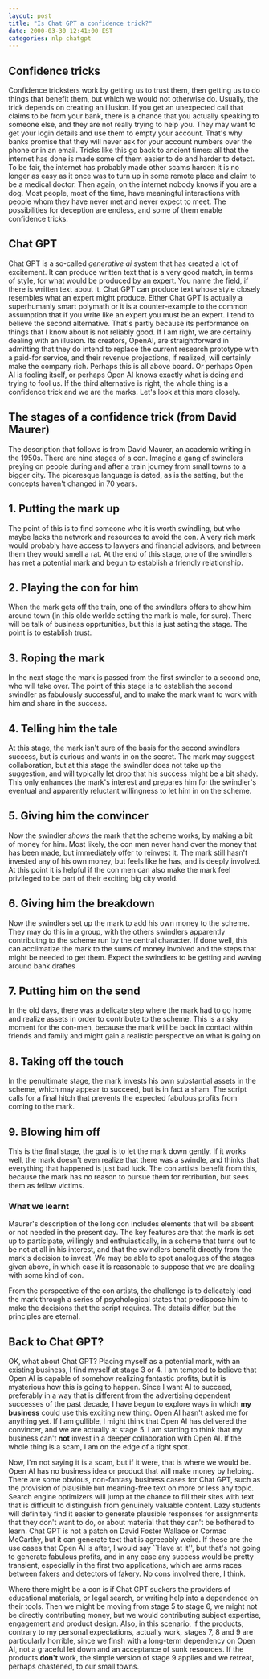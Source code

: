 ```yaml
---
layout: post
title: "Is Chat GPT a confidence trick?"
date: 2000-03-30 12:41:00 EST
categories: nlp chatgpt
---
```

## Confidence tricks

Confidence tricksters work by getting us to trust them, then getting us to do things that benefit them, but which we would not otherwise do. Usually, the 
trick depends on creating an illusion. If you get an unexpected call that claims to be from your bank, there is a chance that you
actually speaking to someone else, and they are not really trying to help you. They may want to get your login details and use them to empty your account. 
That's why banks promise that they will never ask for your account numbers over the phone or in an email. Tricks like this go back to ancient times: all that 
the internet has done is made some of them easier to do and harder to detect. To be fair, the internet has probably made other scams harder: it is no longer 
as easy as it once was to turn up in some remote place and claim to be a medical doctor. Then again, on the internet nobody knows if you are a dog. Most people, most of 
the time, have meaningful interactions with people whom they have never met and never expect to meet. The possibilities for deception are endless, and some 
of them enable confidence tricks.

## Chat GPT

Chat GPT is a so-called _generative ai_ system that has created a lot of excitement. It can produce written text that is a very good match, in terms of style, 
for what would be produced by an expert. You name the field, if there is written text about it, Chat GPT can produce text whose style closely resembles what an expert
might produce. Either Chat GPT is actually a superhumanly smart polymath or it is a counter-example to the common assumption that if you write like an expert you must be an
expert. I tend to believe the second alternative. That's partly because its performance on things that I know about is not reliably good. If I am right, 
we are certainly dealing with an illusion. Its creators, OpenAI, are straightforward in admitting that 
they do intend to replace the current research prototype with a paid-for service, and their revenue projections, if realized, will certainly make the 
company rich. Perhaps this is all above board. Or perhaps Open AI is fooling itself, or perhaps Open AI knows exactly what is doing and trying to fool us. 
If the third alternative is right, the whole thing is a confidence trick and we are the marks. Let's look at this more closely. 

## The stages of a confidence trick (from David Maurer)

The description that follows is from David Maurer, an academic writing in the 1950s. There are nine stages of a con. Imagine a gang of swindlers preying on 
people during and after a train journey from small towns to a bigger city. The picaresque language is dated, as is the setting, but the concepts haven't changed in 70 years.

## 1. Putting the mark up
 
The point of this is to find someone who it is worth swindling, but who maybe lacks the network and resources to avoid the con. A very rich mark would probably have access to lawyers and financial advisors, and between them they would smell a rat. At the end of this stage, one of the swindlers has met a
potential mark and begun to establish a friendly relationship.
 
## 2. Playing the con for him


When the mark gets off the train, one of the swindlers offers to show him around town (in this olde worlde setting the mark is male, for sure). There will be talk of business opprtunities, but this is just seting the stage. The point is to establish trust.

 
## 3. Roping the mark
 
In the next stage the mark is passed from the first swindler to a second one, who will take over. The point of this stage is to establish the second swindler as fabulously successful, and to make the mark want to work with him and share in the success.
 
## 4. Telling him the tale
 
At this stage, the mark isn't sure of the basis for the second swindlers success, but is curious and wants in on the secret. The mark may suggest collaboration, but at this stage the swindler does not take up the suggestion, and will typically let drop that his success might be a bit shady. 
This only enhances the mark's interest and prepares him for the swindler's eventual and apparently reluctant willingness to let him in on the scheme.
 
## 5. Giving him the convincer
 
Now the swindler *shows* the mark that the scheme works, by making a bit of money for him. Most likely, the con men never hand over the money that has
been made, but immediately offer to reinvest it. The mark still hasn't invested any of his own money, but feels like he has, and is deeply involved.
At this point it is helpful if the con men can also make the mark feel privileged to be part of their exciting big city world.
 
## 6. Giving him the breakdown
 
Now the swindlers set up the mark to add his own money to the scheme. They may do this in a group, with the others swindlers apparently 
contributng to the scheme run by the central character. If done well, this can acclimatize the mark to the sums of money involved and the 
steps that might be needed to get them. Expect the swindlers to be getting and waving around bank draftes
 
## 7. Putting him on the send
 
In the old days, there was a delicate step where the mark had to go home and realize assets in order to contribute to the scheme. 
This is a risky moment for the con-men, because the mark will be back in contact within friends and family and might gain a realistic perspective on what is going on
 
## 8. Taking off the touch
 
In the penultimate stage, the mark invests his own substantial assets in the scheme, which may appear to succeed, but is in fact a sham. The script calls for a final hitch that prevents the expected fabulous profits from coming to the mark. 
 
## 9. Blowing him off

This is the final stage, the goal is to let the mark down gently.
If it works well, the mark doesn't even realize that there was a swindle, and thinks that everything that happened is just bad luck. The con artists benefit from this, because the mark has no reason to pursue them for retribution, but sees them as fellow victims.

### What we learnt

Maurer's description of the long con includes elements that will be absent or not needed in the present day. The key features are that the mark is set up to participate, willingly and enthuiastically, in a scheme that turns out to be not at all in his interest, and that the swindlers benefit directly from the mark's decision to invest. We may be able to spot analogues of the stages given above, in which case it is reasonable to suppose that we are dealing with some kind of con.

From the perspective of the con artists, the challenge is to delicately lead the mark through a series of psychological states that predispose him to make the decisions that the script requires. The details differ, but the principles are eternal.


## Back to Chat GPT?

OK, what about Chat GPT? Placing myself as a potential mark, with an existing business, I find myself at stage 3 or 4. I am tempted to believe that Open AI is capable of somehow realizing fantastic profits, but it is mysterious how this is going to happen. Since I want AI to succeed, preferably in a way that is different from the advertising dependent successes of the past decade, I have begun to explore ways in which __my business__ could use this exciting new thing. Open AI hasn't asked me for anything yet. If I am gullible, I might think that Open AI has delivered the convincer, and we are actually at stage 5. I am starting to think that my business can't __not__ invest in a deeper collaboration with Open AI. If the whole thing is a scam, I am on the edge of a tight spot. 

Now, I'm not saying it is a scam, but if it were, that is where we would be. Open AI has no business idea or product that will make money by helping. There are some obvious, non-fantasy business cases for Chat GPT, such as the provision of plausible but meaning-free text on more or less any topic. Search engine optimizers will jump at the chance to fill their sites with text that is difficult to distinguish from genuinely valuable content. Lazy students will definitely find it easier to generate plausible responses for assignments that they don't want to do, or about material that they can't be bothered to learn. Chat GPT is not a patch on David Foster Wallace or Cormac McCarthy, but it can generate text that is agreeably weird. If these are the use cases that Open AI is after, I would say ``Have at it'', but that's not going to generate fabulous profits, and in any case any success would be pretty transient, especially in the first two applications, which are arms races between fakers and detectors of fakery. No cons involved there, I think.

Where there might be a con is if Chat GPT suckers the providers of educational materials, or legal search, or writing help into a dependence on their tools. Then we might be moving from stage 5 to stage 6, we might not be directly contributing money, but we would contributing subject expertise,  engagement and product design. Also, in this scenario, if the products, contrary to my personal expectations, actually work, stages 7, 8 and 9 are particularly horrible, since we finsh with a long-term dependency on Open AI, not a graceful let down and an acceptance of sunk resources. If the products __don't__ work, the simple version of stage 9 applies and we retreat, perhaps chastened, to our small towns.

